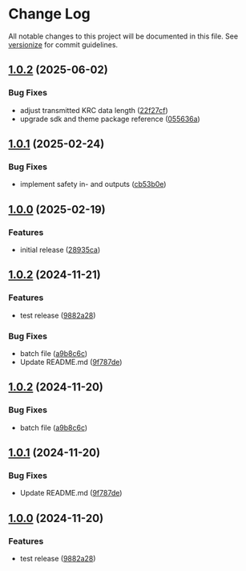 # Change Log

All notable changes to this project will be documented in this file. See [versionize](https://github.com/versionize/versionize) for commit guidelines.

<a name="1.0.2"></a>
## [1.0.2](https://www.github.com/OpenCommissioning/OC_Assistant_OfficeLite/releases/tag/v1.0.2) (2025-06-02)

### Bug Fixes

* adjust transmitted KRC data length ([22f27cf](https://www.github.com/OpenCommissioning/OC_Assistant_OfficeLite/commit/22f27cf8f1b5b8413e72e31eba0a6ceced03533a))
* upgrade sdk and theme package reference ([055636a](https://www.github.com/OpenCommissioning/OC_Assistant_OfficeLite/commit/055636adf9b94d356d72998c289b5f5d233523c9))

<a name="1.0.1"></a>
## [1.0.1](https://www.github.com/OpenCommissioning/OC_Assistant_OfficeLite/releases/tag/v1.0.1) (2025-02-24)

### Bug Fixes

* implement safety in- and outputs ([cb53b0e](https://www.github.com/OpenCommissioning/OC_Assistant_OfficeLite/commit/cb53b0efb50b5f2b775f725b5dd1a5efa258a96a))

<a name="1.0.0"></a>
## [1.0.0](https://www.github.com/OpenCommissioning/OC_Assistant_OfficeLite/releases/tag/v1.0.0) (2025-02-19)

### Features

* initial release ([28935ca](https://www.github.com/OpenCommissioning/OC_Assistant_OfficeLite/commit/28935caeeb563f36cde37a8ac38c8a868ee3e1bf))

<a name="1.0.2"></a>
## [1.0.2](https://www.github.com/OpenCommissioning/OC_Assistant_OfficeLite/releases/tag/v1.0.2) (2024-11-21)

### Features

* test release ([9882a28](https://www.github.com/OpenCommissioning/OC_Assistant_OfficeLite/commit/9882a280dd26fc72b62ee233f23017b2d1844eb8))

### Bug Fixes

* batch file ([a9b8c6c](https://www.github.com/OpenCommissioning/OC_Assistant_OfficeLite/commit/a9b8c6cc8efb41a213b650f572ab758661b928c7))
* Update README.md ([9f787de](https://www.github.com/OpenCommissioning/OC_Assistant_OfficeLite/commit/9f787dec87e7e32a37c3ff306fe22edc64d7e11a))

<a name="1.0.2"></a>
## [1.0.2](https://www.github.com/OpenCommissioning/OC_Assistant_OfficeLite/releases/tag/v1.0.2) (2024-11-20)

### Bug Fixes

* batch file ([a9b8c6c](https://www.github.com/OpenCommissioning/OC_Assistant_OfficeLite/commit/a9b8c6cc8efb41a213b650f572ab758661b928c7))

<a name="1.0.1"></a>
## [1.0.1](https://www.github.com/OpenCommissioning/OC_Assistant_OfficeLite/releases/tag/v1.0.1) (2024-11-20)

### Bug Fixes

* Update README.md ([9f787de](https://www.github.com/OpenCommissioning/OC_Assistant_OfficeLite/commit/9f787dec87e7e32a37c3ff306fe22edc64d7e11a))

<a name="1.0.0"></a>
## [1.0.0](https://www.github.com/OpenCommissioning/OC_Assistant_OfficeLite/releases/tag/v1.0.0) (2024-11-20)

### Features

* test release ([9882a28](https://www.github.com/OpenCommissioning/OC_Assistant_OfficeLite/commit/9882a280dd26fc72b62ee233f23017b2d1844eb8))

